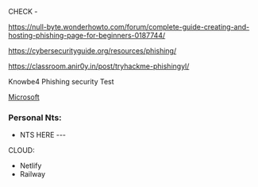 
CHECK -

https://null-byte.wonderhowto.com/forum/complete-guide-creating-and-hosting-phishing-page-for-beginners-0187744/

https://cybersecurityguide.org/resources/phishing/

https://classroom.anir0y.in/post/tryhackme-phishingyl/

Knowbe4 Phishing security Test

[Microsoft](https://docs.microsoft.com/en-us/microsoft-365/security/office-365-security/attack-simulation-training?view=o365-worldwide)


### Personal Nts:

* NTS HERE ---

CLOUD: 
- Netlify
- Railway
